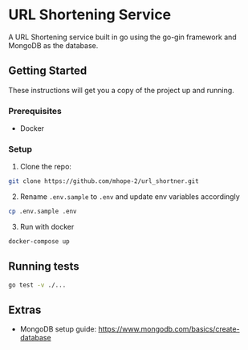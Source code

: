 # URL Shortening Service

A URL Shortening service built in go using the go-gin framework and MongoDB as the database.

## Getting Started

These instructions will get you a copy of the project up and running.

### Prerequisites

- Docker

### Setup

1. Clone the repo:
```bash
git clone https://github.com/mhope-2/url_shortner.git
```

2. Rename `.env.sample` to `.env` and update env variables accordingly
```bash
cp .env.sample .env
```

3. Run with docker

```bash
docker-compose up
```

## Running tests
```bash
go test -v ./...
```


## Extras
* MongoDB setup guide: https://www.mongodb.com/basics/create-database


